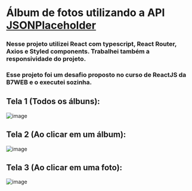 # Álbum de fotos utilizando a API [JSONPlaceholder](https://jsonplaceholder.typicode.com/)

### Nesse projeto utilizei React com typescript, React Router, Axios e Styled components. Trabalhei também a responsividade do projeto.

### Esse projeto foi um desafio proposto no curso de ReactJS da B7WEB e o executei sozinha.

## Tela 1 (Todos os álbuns):
![image](https://user-images.githubusercontent.com/105018656/192894266-c418ca51-c157-43c3-97bb-aefc38086b76.png)

## Tela 2 (Ao clicar em um álbum):
![image](https://user-images.githubusercontent.com/105018656/192894325-e6f02fbf-3293-4dfd-a2aa-3939203db87c.png)

## Tela 3 (Ao clicar em uma foto):
![image](https://user-images.githubusercontent.com/105018656/192894369-af38e8a0-7e70-4060-b907-f298a6e12afb.png)


